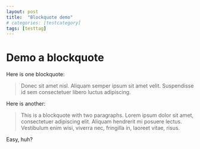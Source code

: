 ```yaml
---
layout: post
title:  "Blockquote demo"
# categories: [testcategory]
tags: [testtag]
---
```


# Demo a blockquote

Here is one blockquote:

> Donec sit amet nisl. Aliquam semper ipsum sit amet velit. Suspendisse id sem consectetuer libero luctus adipiscing.

Here is another:

> This is a blockquote with two paragraphs. Lorem ipsum dolor sit amet,
> consectetuer adipiscing elit. Aliquam hendrerit mi posuere lectus.
> Vestibulum enim wisi, viverra nec, fringilla in, laoreet vitae, risus.

Easy, huh?

